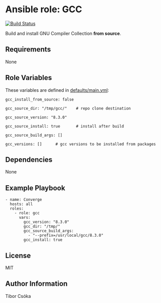 Ansible role: GCC
=========

[![Build Status](https://travis-ci.com/Provizanta/ansible-role-gcc.svg?branch=master)](https://travis-ci.com/Provizanta/ansible-role-gcc)

Build and install GNU Compiler Collection **from source**.

Requirements
------------

None

Role Variables
--------------

These variables are defined in [defaults/main.yml](./defaults/main.yml):

    gcc_install_from_source: false

    gcc_source_dir: "/tmp/gcc/"    # repo clone destination

    gcc_source_version: "8.3.0"

    gcc_source_install: true       # install after build

    gcc_source_build_args: []

    gcc_versions: []      # gcc versions to be installed from packages

Dependencies
------------

None

Example Playbook
----------------

    - name: Converge
      hosts: all
      roles:
        - role: gcc
          vars:
            gcc_version: "8.3.0"
            gcc_dir: "/tmp/"
            gcc_source_build_args:
              - "--prefix=/usr/local/gcc/8.3.0"
            gcc_install: true

License
-------

MIT

Author Information
------------------

Tibor Csóka
